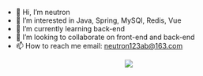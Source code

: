 - 👋 Hi, I’m neutron
- 👀 I’m interested in Java, Spring, MySQl, Redis, Vue
- 🌱 I’m currently learning back-end
- 💞️ I’m looking to collaborate on front-end and back-end
- 📫 How to reach me email: neutron123ab@163.com
<div align="center"> <img src="https://github-readme-stats.vercel.app/api/top-langs/?username=sun0225SUN&hide_title=true&hide_border=true&layout=compact&langs_count=6&text_color=000&icon_color=fff&bg_color=0,52fa5a,4dfcff,c64dff&theme=graywhite" /> </div>
<!---
neutron123ab/neutron123ab is a ✨ special ✨ repository because its `README.md` (this file) appears on your GitHub profile.
You can click the Preview link to take a look at your changes.
--->

